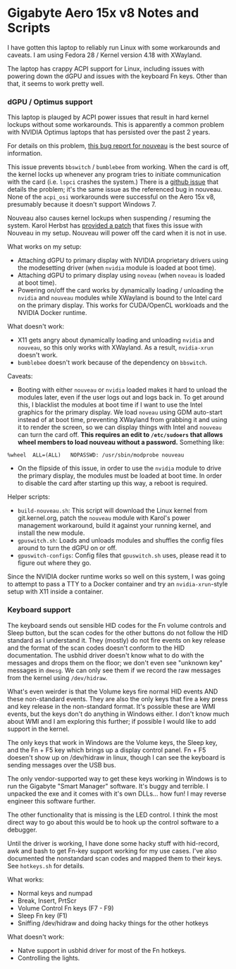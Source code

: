 # Gigabyte Aero 15x v8 Notes and Scripts

I have gotten this laptop to reliably run Linux with some workarounds and caveats. I am using Fedora 28 / Kernel version 4.18 with XWayland.

The laptop has crappy ACPI support for Linux, including issues with powering down the dGPU and issues with the keyboard Fn keys. Other than that, it seems to work pretty well.

### dGPU / Optimus support

This laptop is plauged by ACPI power issues that result in hard kernel lockups without some workarounds. This is apparently a common problem with NVIDIA Optimus laptops that has persisted over the past 2 years.

For details on this problem, [this bug report for nouveau](https://bugzilla.kernel.org/show_bug.cgi?id=156341) is the best source of information.

This issue prevents `bbswitch` / `bumblebee` from working. When the card is off, the kernel locks up whenever any program tries to initiate communication with the card (i.e. `lspci` crashes the system.) There is a [github issue](https://github.com/Bumblebee-Project/Bumblebee/issues/764#issuecomment-234494238) that details the problem; it's the same issue as the referenced bug in nouveau. None of the `acpi_osi` workarounds were successful on the Aero 15x v8, presumably because it doesn't support Windows 7.

Nouveau also causes kernel lockups when suspending / resuming the system. Karol Herbst has [provided a patch](https://bugzilla.kernel.org/show_bug.cgi?id=156341#c93) that fixes this issue with Nouveau in my setup. Nouveau will power off the card when it is not in use.

What works on my setup:
* Attaching dGPU to primary display with NVIDIA proprietary drivers using the modesetting driver (when `nvidia` module is loaded at boot time).
* Attaching dGPU to primary display using `noveau` (when `noveau` is loaded at boot time).
* Powering on/off the card works by dynamically loading / unloading the `nvidia` and `nouveau` modules while XWayland is bound to the Intel card on the primary display. This works for CUDA/OpenCL workloads and the NVIDIA Docker runtime.

What doesn't work:
* X11 gets angry about dynamically loading and unloading `nvidia` and `nouveau`, so this only works with XWayland. As a result, `nvidia-xrun` doesn't work.
* `bumblebee` doesn't work because of the dependency on `bbswitch`.

Caveats:
* Booting with either `nouveau` or `nvidia` loaded makes it hard to unload the modules later, even if the user logs out and logs back in. To get around this, I blacklist the modules at boot time if I want to use the Intel graphics for the primary display. We load `noveau` using GDM auto-start instead of at boot time, preventing XWayland from grabbing it and using it to render the screen, so we can display things with Intel and `nouveau` can turn the card off. **This requires an edit to `/etc/sudoers` that allows wheel members to load nouveau without a password.** Something like:

```
%wheel	ALL=(ALL)	NOPASSWD: /usr/sbin/modprobe nouveau
```

* On the flipside of this issue, in order to use the `nvidia` module to drive the primary display, the modules must be loaded at boot time. In order to disable the card after starting up this way, a reboot is required.

Helper scripts:
* `build-nouveau.sh`: This script will download the Linux kernel from git.kernel.org, patch the `nouveau` module with Karol's power management workaround, build it against your running kernel, and install the new module.
* `gpuswitch.sh`: Loads and unloads modules and shuffles the config files around to turn the dGPU on or off.
* `gpuswitch-configs`: Config files that `gpuswitch.sh` uses, please read it to figure out where they go.

Since the NVIDIA docker runtime works so well on this system, I was going to attempt to pass a TTY to a Docker container and try an `nvidia-xrun`-style setup with X11 inside a container.

### Keyboard support

The keyboard sends out sensible HID codes for the Fn volume controls and Sleep button,
but the scan codes for the other buttons do not follow the HID standard as I understand it.
They (mostly) do not fire events on key release and the format of the scan codes doesn't
conform to the HID documentation. The usbhid driver doesn't know what to do with the messages
and drops them on the floor; we don't even see "unknown key" messages in `dmesg`. We can only
see them if we record the raw messages from the kernel using `/dev/hidraw`.

What's even weirder is that the Volume keys fire normal HID events AND these non-standard events.
They are also the only keys that fire a key press and key release in the non-standard format.
It's possible these are WMI events, but the keys don't do anything in Windows either. I don't know
much about WMI and I am exploring this further; if possible I would like to add support in the kernel.

The only keys that work in Windows are the Volume keys, the Sleep key, and the Fn + F5 key which
brings up a display control panel. Fn + F5 doesen't show up on /dev/hidraw in linux, though I can
see the keyboard is sending messages over the USB bus.

The only vendor-supported way to get these keys working in Windows is to run the Gigabyte
"Smart Manager" software. It's buggy and terrible. I unpacked the exe and it comes with it's
own DLLs... how fun! I may reverse engineer this software further.

The other functionality that is missing is the LED control. I think the most direct way to go about this would be to
hook up the control software to a debugger.

Until the driver is working, I have done some hacky stuff with hid-record, awk and bash to get Fn-key
support working for my use cases. I've also documented the nonstandard scan codes and mapped them to
their keys. See `hotkeys.sh` for details.

What works:
* Normal keys and numpad
* Break, Insert, PrtScr
* Volume Control Fn keys (F7 - F9)
* Sleep Fn key (F1)
* Sniffing /dev/hidraw and doing hacky things for the other hotkeys

What doesn't work:
* Natve support in usbhid driver for most of the Fn hotkeys.
* Controlling the lights.
